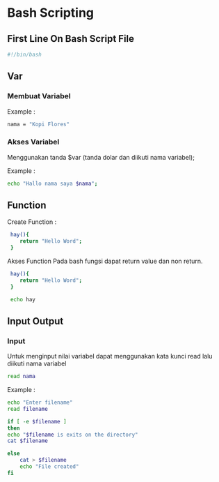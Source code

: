 # Bash Scripting

## First Line On Bash Script File

```bash
#!/bin/bash
```

## Var

### Membuat Variabel

Example :

```bash
nama = "Kopi Flores"
```

### Akses Variabel

Menggunakan tanda $var (tanda dolar dan diikuti nama variabel);

Example :

```bash
echo "Hallo nama saya $nama";
```

## Function

Create Function :

```bash
 hay(){
    return "Hello Word";
 }
```

Akses Function
Pada bash fungsi dapat return value dan non return.

```bash
 hay(){
    return "Hello Word";
 }

 echo hay
```

## Input Output

### Input

Untuk menginput nilai variabel dapat menggunakan kata kunci read lalu diikuti nama variabel

```bash
read nama
```

Example :

```bash
echo "Enter filename"
read filename

if [ -e $filename ]
then
echo "$filename is exits on the directory"
cat $filename

else
    cat > $filename
    echo "File created"
fi
```
